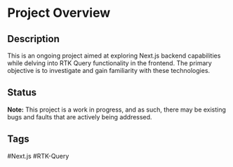 # Project Overview

## Description
This is an ongoing project aimed at exploring Next.js backend capabilities while delving into RTK Query functionality in the frontend. The primary objective is to investigate and gain familiarity with these technologies.

## Status
**Note:** This project is a work in progress, and as such, there may be existing bugs and faults that are actively being addressed.

## Tags
#Next.js #RTK-Query
